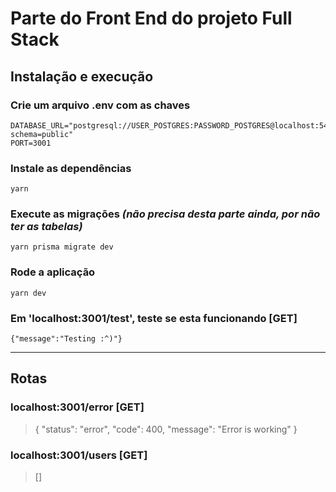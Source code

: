 # **Parte do Front End do projeto Full Stack**

## Instalação e execução

### Crie um arquivo .env com as chaves

```
DATABASE_URL="postgresql://USER_POSTGRES:PASSWORD_POSTGRES@localhost:5432/DATABASE_NAME?schema=public"
PORT=3001

```

### Instale as dependências

```
yarn
```

### Execute as migrações _(não precisa desta parte ainda, por não ter as tabelas)_

```
yarn prisma migrate dev
```

### Rode a aplicação

```
yarn dev
```

### Em 'localhost:3001/test', teste se esta funcionando [GET]

```
{"message":"Testing :^)"}
```

---

## Rotas

### localhost:3001/error [GET]

> {
> "status": "error",
> "code": 400,
> "message": "Error is working"
> }

### localhost:3001/users [GET]

> []
